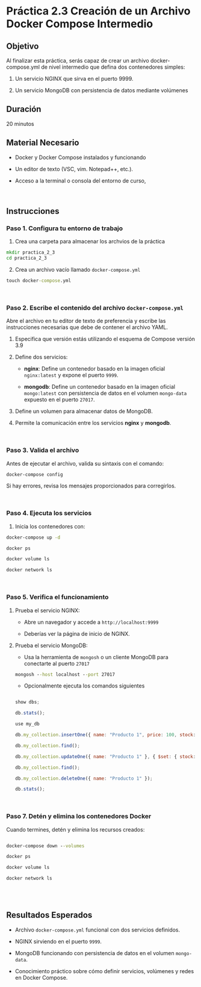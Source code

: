 # Práctica 2.3 Creación de un Archivo Docker Compose Intermedio

## Objetivo

Al finalizar esta práctica, serás capaz de crear un archivo docker-compose.yml de nivel intermedio que defina dos contenedores simples:

1. Un servicio NGINX que sirva en el puerto 9999.

2. Un servicio MongoDB con persistencia de datos mediante volúmenes

## Duración

20 minutos


## Material Necesario

- Docker y Docker Compose instalados y funcionando

- Un editor de texto (VSC, vim. Notepad++, etc.).

- Acceso a la terminal o consola del entorno de curso,


<br/>

## Instrucciones

### Paso 1. Configura tu entorno de trabajo

1. Crea una carpeta para almacenar los archvios de la práctica

```cmd
mkdir practica_2_3
cd practica_2_3
```

2. Crea un archivo vacío llamado `docker-compose.yml`

```cmd
touch docker-compose.yml
```

<br/>

### Paso 2. Escribe el contenido del archivo `docker-compose.yml`

Abre el archivo en tu editor de texto de preferencia y escribe las instrucciones necesarias que debe de contener el archivo YAML.

1. Especifica que versión estás utilizando el esquema de Compose versión 3.9

2. Define dos servicios:

    - **nginx**: Define un contenedor basado en la imagen oficial `nginx:latest` y expone el puerto `9999`.

    - **mongodb**: Define un contenedor basado en la imagen oficial `mongo:latest` con persistencia de datos en el volumen `mongo-data` expuesto en el puerto `27017`.

3. Define un volumen para almacenar datos de MongoDB.

4. Permite la comunicación entre los servicios **nginx** y **mongodb**.

<br/>

### Paso 3. Valida el archivo

Antes de ejecutar el archivo, valida su sintaxis con el comando:

```cmd
docker-compose config
```

Si hay errores, revisa los mensajes proporcionados para corregirlos.

<br/>

### Paso 4. Ejecuta los servicios

1. Inicia los contenedores con:

```cmd
docker-compose up -d

docker ps

docker volume ls

docker network ls

```
<br/>

### Paso 5. Verifica el funcionamiento

1. Prueba el servicio NGINX:

    - Abre un navegador y accede a `http://localhost:9999`

    - Deberías ver la página de inicio de NGINX.

2. Prueba el servicio MongoDB:

    - Usa la herramienta de `mongosh` o un cliente MongoDB para conectarte al puerto `27017`

    ```cmd
    mongosh --host localhost --port 27017
    ```

    - Opcionalmente ejecuta los comandos siguientes

    ```javascript

    show dbs;

    db.stats();

    use my_db

    db.my_collection.insertOne({ name: "Producto 1", price: 100, stock: 50 });

    db.my_collection.find();

    db.my_collection.updateOne({ name: "Producto 1" }, { $set: { stock: 5 } })

    db.my_collection.find();

    db.my_collection.deleteOne({ name: "Producto 1" });

    db.stats();

    ```

<br/>

### Paso 7. Detén y elimina los contenedores Docker

Cuando termines, detén y elimina los recursos creados:

```cmd

docker-compose down --volumes

docker ps

docker volume ls

docker network ls

```
<br/>
<br/>

## Resultados Esperados

- Archivo `docker-compose.yml` funcional con dos servicios definidos.

- NGINX sirviendo en el puerto `9999`.

- MongoDB funcionando con persistencia de datos en el volumen `mongo-data`.

- Conocimiento práctico sobre cómo definir servicios, volúmenes y redes en Docker Compose.